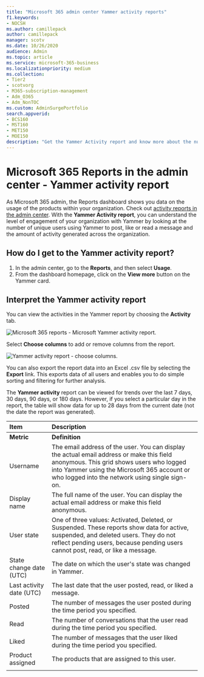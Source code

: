 ```yaml
---
title: "Microsoft 365 admin center Yammer activity reports"
f1.keywords:
- NOCSH
ms.author: camillepack
author: camillepack
manager: scotv
ms.date: 10/26/2020
audience: Admin
ms.topic: article
ms.service: microsoft-365-business
ms.localizationpriority: medium
ms.collection: 
- Tier2
- scotvorg
- M365-subscription-management
- Adm_O365
- Adm_NonTOC
ms.custom: AdminSurgePortfolio
search.appverid:
- BCS160
- MST160
- MET150
- MOE150
description: "Get the Yammer Activity report and know more about the number of users using Yammer to post, like, or read a message."
---
```


# Microsoft 365 Reports in the admin center - Yammer activity report

As Microsoft 365 admin, the Reports dashboard shows you data on the usage of the products within your organization. Check out [activity reports in the admin center](activity-reports.md). With the **Yammer Activity report**, you can understand the level of engagement of your organization with Yammer by looking at the number of unique users using Yammer to post, like or read a message and the amount of activity generated across the organization. 
 
## How do I get to the Yammer activity report?

1. In the admin center, go to the **Reports**, and then select **Usage**. 
2. From the dashboard homepage, click on the **View more** button on the Yammer card.

  
## Interpret the Yammer activity report

You can view the activities in the Yammer report by choosing the **Activity** tab.

![Microsoft 365 reports - Microsoft Yammer activity report.](../../media/9b251183-c2b3-430c-ab2d-58bf11e7e3ae.png)

Select **Choose columns** to add or remove columns from the report.  

![Yammer activity report - choose columns.](../../media/7ef6351d-f7e9-4504-913d-2c2df9062bf6.png)

You can also export the report data into an Excel .csv file by selecting the **Export** link. This exports data of all users and enables you to do simple sorting and filtering for further analysis. 

The **Yammer activity** report can be viewed for trends over the last 7 days, 30 days, 90 days, or 180 days. However, if you select a particular day in the report, the table will show data for up to 28 days from the current date (not the date the report was generated).
  
|Item|Description|
|:-----|:-----|
|**Metric**|**Definition**|
|Username  <br/> |The email address of the user. You can display the actual email address or make this field anonymous. This grid shows users who logged into Yammer using the Microsoft 365 account or who logged into the network using single sign-on. <br/> |
|Display name  <br/> |The full name of the user. You can display the actual email address or make this field anonymous.  <br/> |
|User state  <br/> |One of three values: Activated, Deleted, or Suspended. These reports show data for active, suspended, and deleted users. They do not reflect pending users, because pending users cannot post, read, or like a message.  <br/> |
|State change date (UTC)  <br/> |The date on which the user's state was changed in Yammer.  <br/> |
|Last activity date (UTC)  <br/> | The last date that the user posted, read, or liked a message.  <br/> |
|Posted  <br/> |The number of messages the user posted during the time period you specified. <br/>|
|Read  <br/> |The number of conversations that the user read during the time period you specified.  <br/> |
|Liked  <br/> |The number of messages that the user liked during the time period you specified.  <br/>|
|Product assigned  <br/> |The products that are assigned to this user.|
|||
